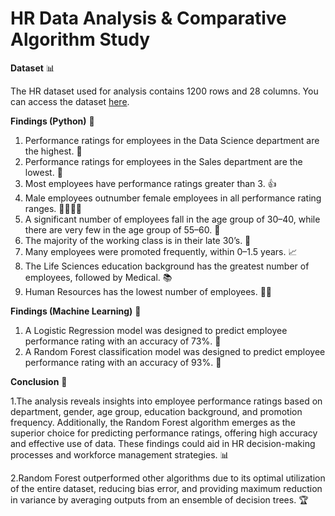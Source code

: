 #  HR Data Analysis & Comparative Algorithm Study


**Dataset** 📊

The HR dataset used for analysis contains 1200 rows and 28 columns. You can access the dataset [here](https://docs.google.com/spreadsheets/d/1NXJcCfUPsu1ldysmHFPfIufN6HT9s29x/edit?usp=drive_link&ouid=101218975538808492645&rtpof=true&sd=true).

**Findings (Python)** 🐍

1. Performance ratings for employees in the Data Science department are the highest. 🚀
2. Performance ratings for employees in the Sales department are the lowest. 💼
3. Most employees have performance ratings greater than 3. 👍
4. Male employees outnumber female employees in all performance rating ranges. 👨‍💼👩‍💼
5. A significant number of employees fall in the age group of 30–40, while there are very few in the age group of 55–60. 📅
6. The majority of the working class is in their late 30’s. 👴
7. Many employees were promoted frequently, within 0–1.5 years. 📈
8. The Life Sciences education background has the greatest number of employees, followed by Medical. 📚
9. Human Resources has the lowest number of employees. 🤷‍♂️

**Findings (Machine Learning)** 🤖

1. A Logistic Regression model was designed to predict employee performance rating with an accuracy of 73%. 🎯
2. A Random Forest classification model was designed to predict employee performance rating with an accuracy of 93%. 🌲


**Conclusion** 🎉

1.The analysis reveals insights into employee performance ratings based on department, gender, age group, education background, and promotion frequency. Additionally, the Random Forest algorithm emerges as the superior choice for predicting performance ratings, offering high accuracy and effective use of data. These findings could aid in HR decision-making processes and workforce management strategies. 📊

2.Random Forest outperformed other algorithms due to its optimal utilization of the entire dataset, reducing bias error, and providing maximum reduction in variance by averaging outputs from an ensemble of decision trees. 🏆
